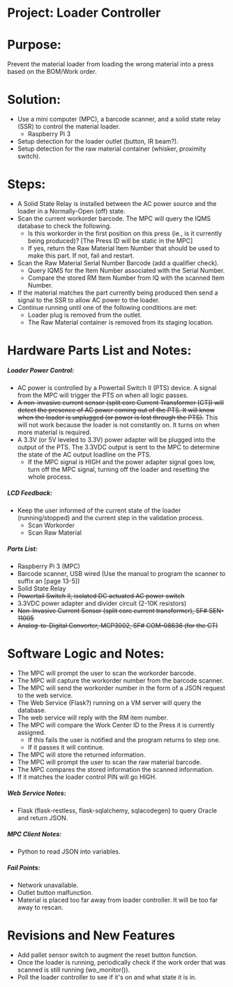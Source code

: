 # Project: Loader Controller


# Purpose:
Prevent the material loader from loading the wrong material into a press based on the BOM/Work order.


# Solution:
- Use a mini computer (MPC), a barcode scanner, and a solid state relay (SSR) to control the material loader.
    + Raspberry Pi 3
- Setup detection for the loader outlet (button, IR beam?).
- Setup detection for the raw material container (whisker, proximity switch).


# Steps:
- A Solid State Relay is installed between the AC power source and the loader in a Normally-Open (off) state.
- Scan the current workorder barcode.  The MPC will query the IQMS database to check the following.
    + Is this workorder in the first position on this press (ie., is it currently being produced)?  [The Press ID will be static in the MPC]
    + If yes, return the Raw Material Item Number that should be used to make this part.  If not, fail and restart.
- Scan the Raw Material Serial Number Barcode (add a qualifier check).
    + Query IQMS for the Item Number associated with the Serial Number.
    + Compare the stored RM Item Number from IQ with the scanned Item Number.
- If the material matches the part currently being produced then send a signal to the SSR to allow AC power to the loader.
- Continue running until one of the following conditions are met:
    + Loader plug is removed from the outlet.
    + The Raw Material container is removed from its staging location.


# Hardware Parts List and Notes:
##### Loader Power Control:
- AC power is controlled by a Powertail Switch II (PTS) device.  A signal from the MPC will trigger the PTS on when all logic passes.
- ~~A non-invasive current sensor (split core Current Transformer [CT]) will detect the presence of AC power coming out of the PTS.  It will know when the loader is unplugged (or power is lost through the PTS).~~  This will not work because the loader is not constantly on.  It turns on when more material is required.
- A 3.3V (or 5V leveled to 3.3V) power adapter will be plugged into the output of the PTS.  The 3.3VDC output is sent to the MPC to determine the state of the AC output loadline on the PTS.
    + If the MPC signal is HIGH and the power adapter signal goes low, turn off the MPC signal, turning off the loader and resetting the whole process.

##### LCD Feedback:
- Keep the user informed of the current state of the loader (running/stopped) and the current step in the validation process.
    + Scan Workorder
    + Scan Raw Material

##### Parts List:
- Raspberry Pi 3 (MPC)
- Barcode scanner, USB wired (Use the manual to program the scanner to suffix an <ENTER> [page 13-5])
- Solid State Relay
- ~~Powertail Switch II, isolated DC actuated AC power switch~~
- 3.3VDC power adapter and divider circuit (2-10K resistors)
- ~~Non-Invasive Current Sensor (split core current transformer), SF# SEN-11005~~
- ~~Analog-to-Digital Converter, MCP3002, SF# COM-08636 (for the CT)~~


# Software Logic and Notes:
- The MPC will prompt the user to scan the workorder barcode.
- The MPC will capture the workorder number from the barcode scanner.
- The MPC will send the workorder number in the form of a JSON request to the web service.
- The Web Service (Flask?) running on a VM server will query the database.
- The web service will reply with the RM item number.
- The MPC will compare the Work Center ID to the Press it is currently assigned.
    + If this fails the user is notified and the program returns to step one.
    + If it passes it will continue.
- The MPC will store the returned information.
- The MPC will prompt the user to scan the raw material barcode.
- The MPC compares the stored information the scanned information.
- If it matches the loader control PIN will go HIGH.

##### Web Service Notes:
- Flask (flask-restless, flask-sqlalchemy, sqlacodegen) to query Oracle and return JSON.

##### MPC Client Notes:
- Python to read JSON into variables.

##### Fail Points:
- Network unavailable.
- Outlet button malfunction.
- Material is placed too far away from loader controller.  It will be too far away to rescan.

# Revisions and New Features
- Add pallet sensor switch to augment the reset button function.
- Once the loader is running, periodically check if the work order that was scanned is still running (wo_monitor()).
- Poll the loader controller to see if it's on and what state it is in.

